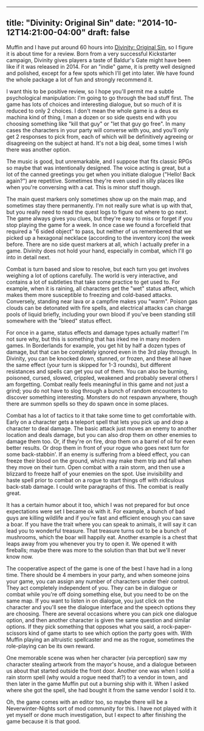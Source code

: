 
---
title: "Divinity: Original Sin"
date: "2014-10-12T14:21:00-04:00"
draft: false
---

Muffin and I have put around 60 hours into [Divinity: Original Sin](http://www.divinityoriginalsin.com/), so I figure it is about time for a review. Born from a very successful Kickstarter campaign, Divinity gives players a taste of Baldur's Gate might have been like if it was released in 2014. For an "indie" game, it is pretty well designed and polished, except for a few spots which I'll get into later. We have found the whole package a lot of fun and strongly recommend it.

I want this to be positive review, so I hope you'll permit me a subtle psychological manipulation: I'm going to go through the bad stuff first. The game has lots of choices and interesting dialogue, but so much of it is reduced to only 2 choices. I don't mean the whole game is a deus ex machina kind of thing, I man a dozen or so side quests end with you choosing something like "kill that guy" or "let that guy go free". In many cases the characters in your party will converse with you, and you'll only get 2 responses to pick from, each of which will be definitively agreeing or disagreeing on the subject at hand. It's not a big deal, some times I wish there was another option.

The music is good, but unremarkable, and I suppose that fits classic RPGs so maybe that was intentionally designed. The voice acting is great, but a lot of the canned greetings you get when you initiate dialogue ("Hello! Back again?") are repetitive. Sometimes they're even used in silly places like when you're conversing with a cat. This is minor stuff though.

The main quest markers only sometimes show up on the main map, and sometimes stay there permanently. I'm not really sure what is up with that, but you really need to read the quest logs to figure out where to go next. The game always gives you clues, but they're easy to miss or forget if you stop playing the game for a week. In once case we found a forcefield that required a "6 sided object" to pass, but neither of us remembered that we picked up a hexagonal necklace (according to the inventory icon) the week before. There are no side quest markers at all, which I actually prefer in a game. Divinity does not hold your hand, especially in combat, which I'll go into in detail next.

Combat is turn based and slow to resolve, but each turn you get involves weighing a lot of options carefully. The world is very interactive, and contains a lot of subtleties that take some practice to get used to.  For example, when it is raining, all characters get the "wet" status affect, which makes them more susceptible to freezing and cold-based attacks. Conversely, standing near lava or a campfire makes you "warm". Poison gas clouds can be detonated with fire spells, and electrical attacks can charge pools of liquid briefly, including your own blood if you've been standing still somewhere with the "bleed" status effect.

For once in a game, status effects and damage types actually matter! I'm not sure why, but this is something that has irked me in many modern games. In Borderlands for example, you get hit by half a dozen types of damage, but that can be completely ignored even in the 3rd play through. In Divinity, you can be knocked down, stunned, or frozen, and these all have the same effect (your turn is skipped for 1-3 rounds), but different resistances and spells can get you out of them. You can also be burning, poisoned, cursed, slowed, crippled, weakened and probably several others I am forgetting. Combat really feels meaningful in this game and not just a grind; you do not have to slog through a bunch of random encounters to discover something interesting. Monsters do not respawn anywhere, though there are summon spells so they do spawn once in some places. 

Combat has a lot of tactics to it that take some time to get comfortable with. Early on a character gets a teleport spell that lets you pick up and drop a character to deal damage. The basic attack just moves an enemy to another location and deals damage, but you can also drop them on other enemies to damage them too. Or, if they're on fire, drop them on a barrel of oil for even better results. Or drop them in front of your rogue who goes next turn for some back-stabbin'. If an enemy is suffering from a bleed effect, you can freeze their blood on the ground, which may make them trip and fall when they move on their turn. Open combat with a rain storm, and then use a blizzard to freeze half of your enemies on the spot. Use invisibility and haste spell prior to combat on a rogue to start things off with ridiculous back-stab damage. I could write paragraphs of this. The combat is really great.

It has a certain humor about it too, which I was not prepared for but once expectations were set I became ok with it. For example, a bunch of bad guys are killing wildlife and if you're fast and efficient enough you can save a boar. If you have the trait where you can speak to animals, it will say it can lead you to wonderful treasure. That treasure turns out to be a bunch of mushrooms, which the boar will happily eat. Another example is a chest that leaps away from you whenever you try to open it. We opened it with fireballs; maybe there was more to the solution than that but we'll never know now.

The cooperative aspect of the game is one of the best I have had in a long time. There should be 4 members in your party, and when someone joins your game, you can assign any number of characters under their control. They act completely independent of you. They can be in dialogue or combat while you're off doing something else, but you need to be on the same map. If you want to listen in on dialogue, you just click on the character and you'll see the dialogue interface and the speech options they are choosing. There are several occasions where you can pick one dialogue option, and then another character is given the same question and similar options. If they pick something that opposes what you said, a rock-paper-scissors kind of game starts to see which option the party goes with. With Muffin playing an altruistic spellcaster and me as the rogue, sometimes the role-playing can be its own reward.

One memorable scene was when her character (via perception) saw my character stealing artwork from the mayor's house, and a dialogue between us about that started outside the front door. Another one was when I sold a rain storm spell (why would a rogue need that?) to a vendor in town, and then later in the game Muffin put out a burning ship with it. When I asked where she got the spell, she had bought it from the same vendor I sold it to.

Oh, the game comes with an editor too, so maybe there will be a Neverwinter-Nights sort of mod community for this. I have not played with it yet myself or done much investigation, but I expect to after finishing the game because it is that good.
